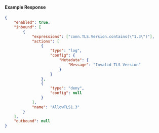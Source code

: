 <!-- Code generated for API Clients. DO NOT EDIT. -->

#### Example Response

```json
{
	"enabled": true,
	"inbound": [
		{
			"expressions": ["conn.TLS.Version.contains(\"1.3\")"],
			"actions": [
				{
					"type": "log",
					"config": {
						"Metadata": {
							"Message": "Invalid TLS Version"
						}
					}
				},
				{
					"type": "deny",
					"config": null
				}
			],
			"name": "AllowTLS1.3"
		}
	],
	"outbound": null
}
```
